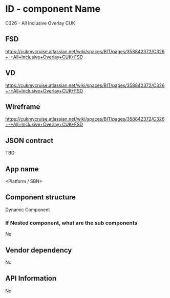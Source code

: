 # ID - component Name
C326 - All Inclusive Overlay CUK

## FSD
https://cukmycruise.atlassian.net/wiki/spaces/BIT/pages/358842372/C326+-+All+Inclusive+Overlay+CUK+FSD

## VD
https://cukmycruise.atlassian.net/wiki/spaces/BIT/pages/358842372/C326+-+All+Inclusive+Overlay+CUK+FSD

## Wireframe
https://cukmycruise.atlassian.net/wiki/spaces/BIT/pages/358842372/C326+-+All+Inclusive+Overlay+CUK+FSD

## JSON contract
TBD

## App name
<Platform / SBN>

## Component structure
Dynamic Component

### If Nested component, what are the sub components
No

## Vendor dependency
No 

## API Information
No